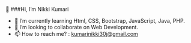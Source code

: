 👋 ###Hi, I’m Nikki Kumari
- 🌱 I’m currently learning Html, CSS, Bootstrap, JavaScript, Java, PHP.
- 💞️ I’m looking to collaborate on Web Development.
- 📫 How to reach me? : kumarinikki30j@gmail.com
